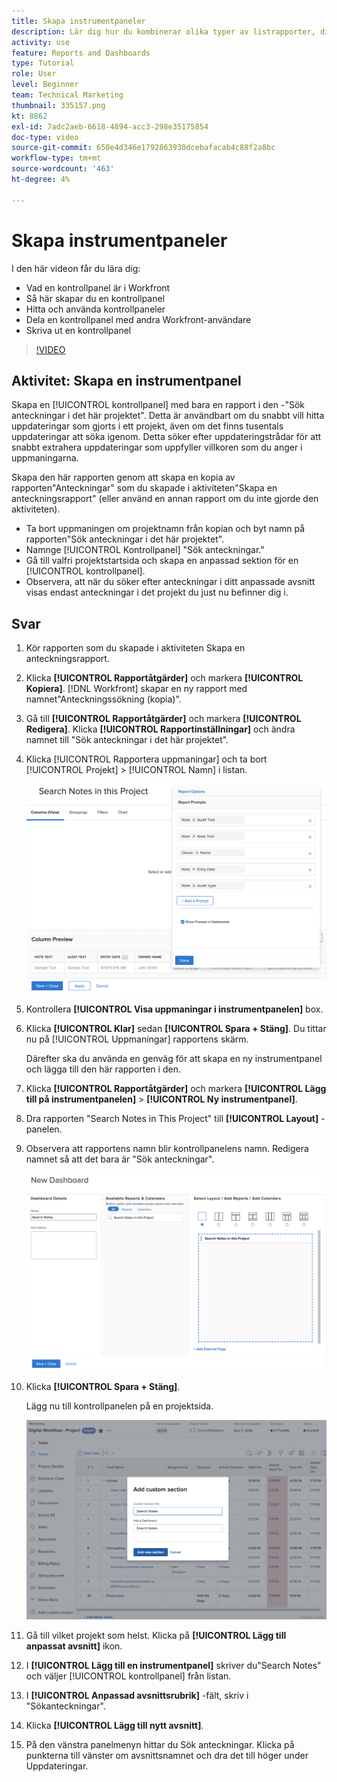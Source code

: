 ```yaml
---
title: Skapa instrumentpaneler
description: Lär dig hur du kombinerar olika typer av listrapporter, diagram, kalendrar och externa webbsidor till en kontrollpanel i Workfront.
activity: use
feature: Reports and Dashboards
type: Tutorial
role: User
level: Beginner
team: Technical Marketing
thumbnail: 335157.png
kt: 8862
exl-id: 7adc2aeb-6618-4894-acc3-298e35175854
doc-type: video
source-git-commit: 650e4d346e1792863930dcebafacab4c88f2a8bc
workflow-type: tm+mt
source-wordcount: '463'
ht-degree: 4%

---
```


# Skapa instrumentpaneler

I den här videon får du lära dig:

* Vad en kontrollpanel är i Workfront
* Så här skapar du en kontrollpanel
* Hitta och använda kontrollpaneler
* Dela en kontrollpanel med andra Workfront-användare
* Skriva ut en kontrollpanel

>[!VIDEO](https://video.tv.adobe.com/v/335157/?quality=12&learn=on)

## Aktivitet: Skapa en instrumentpanel

Skapa en [!UICONTROL kontrollpanel] med bara en rapport i den -&quot;Sök anteckningar i det här projektet&quot;. Detta är användbart om du snabbt vill hitta uppdateringar som gjorts i ett projekt, även om det finns tusentals uppdateringar att söka igenom. Detta söker efter uppdateringstrådar för att snabbt extrahera uppdateringar som uppfyller villkoren som du anger i uppmaningarna.

Skapa den här rapporten genom att skapa en kopia av rapporten&quot;Anteckningar&quot; som du skapade i aktiviteten&quot;Skapa en anteckningsrapport&quot; (eller använd en annan rapport om du inte gjorde den aktiviteten).

* Ta bort uppmaningen om projektnamn från kopian och byt namn på rapporten&quot;Sök anteckningar i det här projektet&quot;.
* Namnge [!UICONTROL Kontrollpanel] &quot;Sök anteckningar.&quot;
* Gå till valfri projektstartsida och skapa en anpassad sektion för en [!UICONTROL kontrollpanel].
* Observera, att när du söker efter anteckningar i ditt anpassade avsnitt visas endast anteckningar i det projekt du just nu befinner dig i.

## Svar

1. Kör rapporten som du skapade i aktiviteten Skapa en anteckningsrapport.
1. Klicka **[!UICONTROL Rapportåtgärder]** och markera **[!UICONTROL Kopiera]**. [!DNL Workfront] skapar en ny rapport med namnet&quot;Anteckningssökning (kopia)&quot;.
1. Gå till **[!UICONTROL Rapportåtgärder]** och markera **[!UICONTROL Redigera]**. Klicka **[!UICONTROL Rapportinställningar]** och ändra namnet till &quot;Sök anteckningar i det här projektet&quot;.
1. Klicka [!UICONTROL Rapportera uppmaningar] och ta bort [!UICONTROL Projekt] > [!UICONTROL Namn] i listan.

   ![En bild av skärmen för att skapa en ny instrumentpanel](assets/edit-report-prompts.png)

1. Kontrollera **[!UICONTROL Visa uppmaningar i instrumentpanelen]** box.
1. Klicka **[!UICONTROL Klar]** sedan **[!UICONTROL Spara + Stäng]**. Du tittar nu på [!UICONTROL Uppmaningar] rapportens skärm.

   Därefter ska du använda en genväg för att skapa en ny instrumentpanel och lägga till den här rapporten i den.

1. Klicka **[!UICONTROL Rapportåtgärder]** och markera **[!UICONTROL Lägg till på instrumentpanelen]** > **[!UICONTROL Ny instrumentpanel]**.
1. Dra rapporten &quot;Search Notes in This Project&quot; till **[!UICONTROL Layout]** -panelen.
1. Observera att rapportens namn blir kontrollpanelens namn. Redigera namnet så att det bara är &quot;Sök anteckningar&quot;.

   ![En bild av skärmen för att skapa en ny instrumentpanel](assets/create-dashboard.png)

1. Klicka **[!UICONTROL Spara + Stäng]**.

   Lägg nu till kontrollpanelen på en projektsida.

   ![En bild av skärmen för att skapa en ny instrumentpanel](assets/add-custom-section.png)

1. Gå till vilket projekt som helst. Klicka på **[!UICONTROL Lägg till anpassat avsnitt]** ikon.
1. I **[!UICONTROL Lägg till en instrumentpanel]** skriver du&quot;Search Notes&quot; och väljer [!UICONTROL kontrollpanel] från listan.
1. I **[!UICONTROL Anpassad avsnittsrubrik]** -fält, skriv i &quot;Sökanteckningar&quot;.
1. Klicka **[!UICONTROL Lägg till nytt avsnitt]**.
1. På den vänstra panelmenyn hittar du Sök anteckningar. Klicka på punkterna till vänster om avsnittsnamnet och dra det till höger under Uppdateringar.
